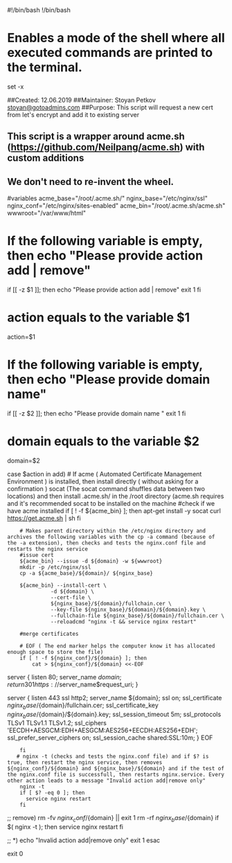 #!/bin/bash
!/bin/bash
# Enables a mode of the shell where all executed commands are printed to the terminal.

set -x

##Created: 12.06.2019
##Maintainer: Stoyan Petkov <stoyan@gotoadmins.com>
##Purpose: This script will request a new cert from let's encrypt and add it to existing server
##         This script is a wrapper around acme.sh (https://github.com/Neilpang/acme.sh) with custom additions
##           We don't need to re-invent the wheel.


#variables
acme_base="/root/.acme.sh/"
nginx_base="/etc/nginx/ssl"
nginx_conf="/etc/nginx/sites-enabled"
acme_bin="/root/.acme.sh/acme.sh"
wwwroot="/var/www/html"

# If the following variable is empty, then echo "Please provide action add | remove"

if [[ -z $1 ]]; then
  echo "Please provide action add | remove"
  exit 1
fi
# action equals to the variable $1
action=$1

# If the following variable is empty, then echo "Please provide domain name"
if [[ -z $2 ]]; then
  echo "Please provide domain name "
  exit 1
fi
# domain equals to the variable $2
domain=$2

case $action in
  add)
        # If acme ( Automated Certificate Management Environment ) is installed, then install directly ( without asking for a confirmation ) socat (The socat command shuffles data between two locations) and then install .acme.sh/ in the /root directory (acme.sh requires and it's recommended socat to be installed on the machine
        #check if we have acme installed
        if [ ! -f ${acme_bin} ]; then
          apt-get install -y socat
          curl https://get.acme.sh | sh
        fi

        # Makes parent directory within the /etc/nginx directory and archives the following variables with the cp -a command (because of the -a extension), then checks and tests the nginx.conf file and restarts the nginx service
        #issue cert
        ${acme_bin} --issue -d ${domain} -w ${wwwroot}
        mkdir -p /etc/nginx/ssl
        cp -a ${acme_base}/${domain}/ ${nginx_base}

       	${acme_bin} --install-cert \
                  -d ${domain} \
                  --cert-file \
                  ${nginx_base}/${domain}/fullchain.cer \
                  --key-file ${nginx_base}/${domain}/${domain}.key \
                  --fullchain-file ${nginx_base}/${domain}/fullchain.cer \
                  --reloadcmd "nginx -t && service nginx restart"

        #merge certificates

        # EOF ( The end marker helps the computer know it has allocated enough space to store the file)
        if [ ! -f ${nginx_conf}/${domain} ]; then
            cat > ${nginx_conf}/${domain} <<-EOF

server {
   listen 80;
   server_name  ${domain} ;
   return 301 https://$server_name$request_uri;
}


server {
  listen 443 ssl http2;
  server_name ${domain};
  ssl on;
  ssl_certificate ${nginx_base}/${domain}/fullchain.cer;
  ssl_certificate_key ${nginx_base}/${domain}/${domain}.key;
  ssl_session_timeout 5m;
  ssl_protocols TLSv1 TLSv1.1 TLSv1.2;
  ssl_ciphers 'EECDH+AESGCM:EDH+AESGCM:AES256+EECDH:AES256+EDH';
  ssl_prefer_server_ciphers on;
  ssl_session_cache shared:SSL:10m;
}
EOF

        fi
       # nginx -t (checks and tests the nginx.conf file) and if $? is true, then restart the nginx service, then removes ${nginx_conf}/${domain} and ${nginx_base}/${domain} and if the test of the nginx.conf file is successfull, then restarts nginx.service. Every other action leads to a message "Invalid action add|remove only"
        nginx -t
        if [ $? -eq 0 ]; then
          service nginx restart
        fi

 ;;
 remove)
    rm -fv ${nginx_conf}/${domain} || exit 1
    rm -rf ${nginx_base}/${domain}
    if $( nginx -t ); then
      service nginx restart
    fi

  ;;
  *)
    echo "Invalid action add|remove only"
    exit 1
esac

exit 0

